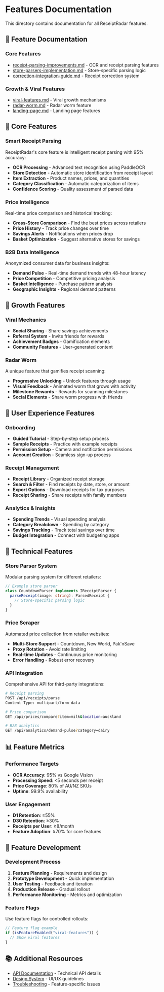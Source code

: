 # Features Documentation

This directory contains documentation for all ReceiptRadar features.

## 📁 Feature Documentation

### Core Features

- [receipt-parsing-improvements.md](./receipt-parsing-improvements.md) - OCR and receipt parsing features
- [store-parsers-implementation.md](./store-parsers-implementation.md) - Store-specific parsing logic
- [correction-integration-guide.md](./correction-integration-guide.md) - Receipt correction system

### Growth & Viral Features

- [viral-features.md](./viral-features.md) - Viral growth mechanisms
- [radar-worm.md](./radar-worm.md) - Radar worm feature
- [landing-page.md](./landing-page.md) - Landing page features

## 🎯 Core Features

### Smart Receipt Parsing

ReceiptRadar's core feature is intelligent receipt parsing with 95% accuracy:

- **OCR Processing** - Advanced text recognition using PaddleOCR
- **Store Detection** - Automatic store identification from receipt layout
- **Item Extraction** - Product names, prices, and quantities
- **Category Classification** - Automatic categorization of items
- **Confidence Scoring** - Quality assessment of parsed data

### Price Intelligence

Real-time price comparison and historical tracking:

- **Cross-Store Comparison** - Find the best prices across retailers
- **Price History** - Track price changes over time
- **Savings Alerts** - Notifications when prices drop
- **Basket Optimization** - Suggest alternative stores for savings

### B2B Data Intelligence

Anonymized consumer data for business insights:

- **Demand Pulse** - Real-time demand trends with 48-hour latency
- **Price Competition** - Competitive pricing analysis
- **Basket Intelligence** - Purchase pattern analysis
- **Geographic Insights** - Regional demand patterns

## 🚀 Growth Features

### Viral Mechanics

- **Social Sharing** - Share savings achievements
- **Referral System** - Invite friends for rewards
- **Achievement Badges** - Gamification elements
- **Community Features** - User-generated content

### Radar Worm

A unique feature that gamifies receipt scanning:

- **Progressive Unlocking** - Unlock features through usage
- **Visual Feedback** - Animated worm that grows with activity
- **Milestone Rewards** - Rewards for scanning milestones
- **Social Elements** - Share worm progress with friends

## 📱 User Experience Features

### Onboarding

- **Guided Tutorial** - Step-by-step setup process
- **Sample Receipts** - Practice with example receipts
- **Permission Setup** - Camera and notification permissions
- **Account Creation** - Seamless sign-up process

### Receipt Management

- **Receipt Library** - Organized receipt storage
- **Search & Filter** - Find receipts by date, store, or amount
- **Export Options** - Download receipts for tax purposes
- **Receipt Sharing** - Share receipts with family members

### Analytics & Insights

- **Spending Trends** - Visual spending analysis
- **Category Breakdown** - Spending by category
- **Savings Tracking** - Track total savings over time
- **Budget Integration** - Connect with budgeting apps

## 🔧 Technical Features

### Store Parser System

Modular parsing system for different retailers:

```typescript
// Example store parser
class CountdownParser implements IReceiptParser {
  parseReceipt(image: string): ParsedReceipt {
    // Store-specific parsing logic
  }
}
```

### Price Scraper

Automated price collection from retailer websites:

- **Multi-Store Support** - Countdown, New World, Pak'nSave
- **Proxy Rotation** - Avoid rate limiting
- **Real-time Updates** - Continuous price monitoring
- **Error Handling** - Robust error recovery

### API Integration

Comprehensive API for third-party integrations:

```bash
# Receipt parsing
POST /api/receipts/parse
Content-Type: multipart/form-data

# Price comparison
GET /api/prices/compare?item=milk&location=auckland

# B2B analytics
GET /api/analytics/demand-pulse?category=dairy
```

## 📊 Feature Metrics

### Performance Targets

- **OCR Accuracy**: 95% vs Google Vision
- **Processing Speed**: <5 seconds per receipt
- **Price Coverage**: 80% of AU/NZ SKUs
- **Uptime**: 99.9% availability

### User Engagement

- **D1 Retention**: ≥55%
- **D30 Retention**: ≥30%
- **Receipts per User**: ≥8/month
- **Feature Adoption**: ≥70% for core features

## 🔄 Feature Development

### Development Process

1. **Feature Planning** - Requirements and design
2. **Prototype Development** - Quick implementation
3. **User Testing** - Feedback and iteration
4. **Production Release** - Gradual rollout
5. **Performance Monitoring** - Metrics and optimization

### Feature Flags

Use feature flags for controlled rollouts:

```typescript
// Feature flag example
if (isFeatureEnabled("viral-features")) {
  // Show viral features
}
```

## 📚 Additional Resources

- [API Documentation](../development/api-reference.md) - Technical API details
- [Design System](../development/design-system.md) - UI/UX guidelines
- [Troubleshooting](../troubleshooting/README.md) - Feature-specific issues

